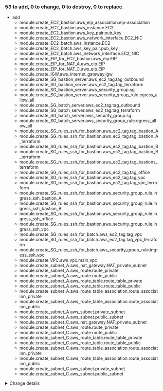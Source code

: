 ### 53 to add, 0 to change, 0 to destroy, 0 to replace.
- add
    - module.create_EC2_bastion.aws_eip_association.eip-association
    - module.create_EC2_bastion.aws_instance.EC2
    - module.create_EC2_bastion.aws_key_pair.pub_key
    - module.create_EC2_bastion.aws_network_interface.EC2_NIC
    - module.create_EC2_batch.aws_instance.EC2
    - module.create_EC2_batch.aws_key_pair.pub_key
    - module.create_EC2_batch.aws_network_interface.EC2_NIC
    - module.create_EIP_for_EC2_bastion.aws_eip.EIP
    - module.create_EIP_for_NAT_A.aws_eip.EIP
    - module.create_EIP_for_NAT_C.aws_eip.EIP
    - module.create_IGW.aws_internet_gateway.igw
    - module.create_SG_bastion_server.aws_ec2_tag.tag_outbound
    - module.create_SG_bastion_server.aws_ec2_tag.tag_terraform
    - module.create_SG_bastion_server.aws_security_group.sg
    - module.create_SG_bastion_server.aws_security_group_rule.egress_allow_all
    - module.create_SG_batch_server.aws_ec2_tag.tag_outbound
    - module.create_SG_batch_server.aws_ec2_tag.tag_terraform
    - module.create_SG_batch_server.aws_security_group.sg
    - module.create_SG_batch_server.aws_security_group_rule.egress_allow_all
    - module.create_SG_rules_ssh_for_bastion.aws_ec2_tag.tag_bastion_A
    - module.create_SG_rules_ssh_for_bastion.aws_ec2_tag.tag_bastion_A_terraform
    - module.create_SG_rules_ssh_for_bastion.aws_ec2_tag.tag_bastion_B
    - module.create_SG_rules_ssh_for_bastion.aws_ec2_tag.tag_bastion_B_terraform
    - module.create_SG_rules_ssh_for_bastion.aws_ec2_tag.tag_bastions_terraform
    - module.create_SG_rules_ssh_for_bastion.aws_ec2_tag.tag_office
    - module.create_SG_rules_ssh_for_bastion.aws_ec2_tag.tag_vpc
    - module.create_SG_rules_ssh_for_bastion.aws_ec2_tag.tag_vpc_terraform
    - module.create_SG_rules_ssh_for_bastion.aws_security_group_rule.ingress_ssh_bastion_A
    - module.create_SG_rules_ssh_for_bastion.aws_security_group_rule.ingress_ssh_bastion_B
    - module.create_SG_rules_ssh_for_bastion.aws_security_group_rule.ingress_ssh_office
    - module.create_SG_rules_ssh_for_bastion.aws_security_group_rule.ingress_ssh_vpc
    - module.create_SG_rules_ssh_for_batch.aws_ec2_tag.tag_vpc
    - module.create_SG_rules_ssh_for_batch.aws_ec2_tag.tag_vpc_terraform
    - module.create_SG_rules_ssh_for_batch.aws_security_group_rule.ingress_ssh_vpc
    - module.create_VPC.aws_vpc.main_vpc
    - module.create_subnet_A.aws_nat_gateway.NAT_private_subnet
    - module.create_subnet_A.aws_route.route_private
    - module.create_subnet_A.aws_route.route_public
    - module.create_subnet_A.aws_route_table.route_table_private
    - module.create_subnet_A.aws_route_table.route_table_public
    - module.create_subnet_A.aws_route_table_association.route_association_private
    - module.create_subnet_A.aws_route_table_association.route_association_public
    - module.create_subnet_A.aws_subnet.private_subnet
    - module.create_subnet_A.aws_subnet.public_subnet
    - module.create_subnet_C.aws_nat_gateway.NAT_private_subnet
    - module.create_subnet_C.aws_route.route_private
    - module.create_subnet_C.aws_route.route_public
    - module.create_subnet_C.aws_route_table.route_table_private
    - module.create_subnet_C.aws_route_table.route_table_public
    - module.create_subnet_C.aws_route_table_association.route_association_private
    - module.create_subnet_C.aws_route_table_association.route_association_public
    - module.create_subnet_C.aws_subnet.private_subnet
    - module.create_subnet_C.aws_subnet.public_subnet
<details><summary>Change details</summary>

````````diff
# module.create_EC2_bastion.aws_eip_association.eip-association will be created
@@ -1,2 +1,4 @@
-null
+{
+  "allow_reassociation": null
+}
 
````````

````````diff
# module.create_EC2_bastion.aws_instance.EC2 will be created
@@ -1,2 +1,36 @@
-null
+{
+  "ami": "ami-09dd85e01def514cc",
+  "credit_specification": [],
+  "get_password_data": false,
+  "hibernation": null,
+  "instance_type": "t4g.nano",
+  "key_name": "REDACTED_SENSITIVE",
+  "launch_template": [],
+  "metadata_options": [
+    {
+      "http_endpoint": "enabled",
+      "http_protocol_ipv6": "disabled",
+      "http_tokens": "required"
+    }
+  ],
+  "network_interface": [
+    {
+      "delete_on_termination": false,
+      "device_index": 0,
+      "network_card_index": 0
+    }
+  ],
+  "source_dest_check": null,
+  "tags": {
+    "Name": "sample-prd-bastion-EC2_A",
+    "terraform": "true"
+  },
+  "tags_all": {
+    "Name": "sample-prd-bastion-EC2_A",
+    "terraform": "true"
+  },
+  "timeouts": null,
+  "user_data_replace_on_change": false,
+  "volume_tags": null
+}
 
````````

````````diff
# module.create_EC2_bastion.aws_key_pair.pub_key will be created
@@ -1,2 +1,6 @@
-null
+{
+  "key_name": "REDACTED_SENSITIVE",
+  "public_key": "REDACTED_SENSITIVE",
+  "tags": null
+}
 
````````q

````````diff
# module.create_EC2_bastion.aws_network_interface.EC2_NIC will be created
@@ -1,2 +1,16 @@
-null
+{
+  "description": null,
+  "ipv6_address_list_enabled": false,
+  "private_ip_list_enabled": false,
+  "private_ips": [
+    "10.0.0.10"
+  ],
+  "source_dest_check": true,
+  "tags": {
+    "Name": "sample-prd-bastion-EC2_NIC_A"
+  },
+  "tags_all": {
+    "Name": "sample-prd-bastion-EC2_NIC_A"
+  }
+}
 
````````

````````diff
# module.create_EC2_batch.aws_instance.EC2 will be created
@@ -1,2 +1,35 @@
-null
+{
+  "ami": "ami-09dd85e01def514cc",
+  "credit_specification": [],
+  "get_password_data": false,
+  "hibernation": null,
+  "instance_type": "t4g.nano",
+  "launch_template": [],
+  "metadata_options": [
+    {
+      "http_endpoint": "enabled",
+      "http_protocol_ipv6": "disabled",
+      "http_tokens": "required"
+    }
+  ],
+  "network_interface": [
+    {
+      "delete_on_termination": false,
+      "device_index": 0,
+      "network_card_index": 0
+    }
+  ],
+  "source_dest_check": null,
+  "tags": {
+    "Name": "sample-prd-batch-EC2_A",
+    "terraform": "true"
+  },
+  "tags_all": {
+    "Name": "sample-prd-batch-EC2_A",
+    "terraform": "true"
+  },
+  "timeouts": null,
+  "user_data_replace_on_change": false,
+  "volume_tags": null
+}
 
````````

````````diff
# module.create_EC2_batch.aws_key_pair.pub_key will be created
@@ -1,2 +1,6 @@
-null
+{
+  "key_name": "REDACTED_SENSITIVE",
+  "public_key": "REDACTED_SENSITIVE",
+  "tags": null
+}
 
````````

````````diff
# module.create_EC2_batch.aws_network_interface.EC2_NIC will be created
@@ -1,2 +1,16 @@
-null
+{
+  "description": null,
+  "ipv6_address_list_enabled": false,
+  "private_ip_list_enabled": false,
+  "private_ips": [
+    "10.0.1.10"
+  ],
+  "source_dest_check": true,
+  "tags": {
+    "Name": "sample-prd-batch-EC2_NIC_A"
+  },
+  "tags_all": {
+    "Name": "sample-prd-batch-EC2_NIC_A"
+  }
+}
 
````````

````````diff
# module.create_EIP_for_EC2_bastion.aws_eip.EIP will be created
@@ -1,2 +1,16 @@
-null
+{
+  "address": null,
+  "associate_with_private_ip": null,
+  "customer_owned_ipv4_pool": null,
+  "domain": "vpc",
+  "tags": {
+    "Name": "sample-prd-bation_EIP-EIP",
+    "terraform": "true"
+  },
+  "tags_all": {
+    "Name": "sample-prd-bation_EIP-EIP",
+    "terraform": "true"
+  },
+  "timeouts": null
+}
 
````````

````````diff
# module.create_EIP_for_NAT_A.aws_eip.EIP will be created
@@ -1,2 +1,16 @@
-null
+{
+  "address": null,
+  "associate_with_private_ip": null,
+  "customer_owned_ipv4_pool": null,
+  "domain": "vpc",
+  "tags": {
+    "Name": "sample-prd-test_subnet_A_NAT-EIP",
+    "terraform": "true"
+  },
+  "tags_all": {
+    "Name": "sample-prd-test_subnet_A_NAT-EIP",
+    "terraform": "true"
+  },
+  "timeouts": null
+}
 
````````

````````diff
# module.create_EIP_for_NAT_C.aws_eip.EIP will be created
@@ -1,2 +1,16 @@
-null
+{
+  "address": null,
+  "associate_with_private_ip": null,
+  "customer_owned_ipv4_pool": null,
+  "domain": "vpc",
+  "tags": {
+    "Name": "sample-prd-test_subnet_NAT-EIP",
+    "terraform": "true"
+  },
+  "tags_all": {
+    "Name": "sample-prd-test_subnet_NAT-EIP",
+    "terraform": "true"
+  },
+  "timeouts": null
+}
 
````````

````````diff
# module.create_IGW.aws_internet_gateway.igw will be created
@@ -1,2 +1,12 @@
-null
+{
+  "tags": {
+    "Name": "sample-prd-test-igw",
+    "terraform": "true"
+  },
+  "tags_all": {
+    "Name": "sample-prd-test-igw",
+    "terraform": "true"
+  },
+  "timeouts": null
+}
 
````````

````````diff
# module.create_SG_bastion_server.aws_ec2_tag.tag_outbound will be created
@@ -1,2 +1,5 @@
-null
+{
+  "key": "Name",
+  "value": "Outbound All"
+}
 
````````

````````diff
# module.create_SG_bastion_server.aws_ec2_tag.tag_terraform will be created
@@ -1,2 +1,5 @@
-null
+{
+  "key": "terraform",
+  "value": "true"
+}
 
````````

````````diff
# module.create_SG_bastion_server.aws_security_group.sg will be created
@@ -1,2 +1,15 @@
-null
+{
+  "description": "Managed by Terraform",
+  "name": "sample-prd-bastion-sg",
+  "revoke_rules_on_delete": false,
+  "tags": {
+    "Name": "sample-prd-bastion-sg",
+    "terraform": "true"
+  },
+  "tags_all": {
+    "Name": "sample-prd-bastion-sg",
+    "terraform": "true"
+  },
+  "timeouts": null
+}
 
````````

````````diff
# module.create_SG_bastion_server.aws_security_group_rule.egress_allow_all will be created
@@ -1,2 +1,15 @@
-null
+{
+  "cidr_blocks": [
+    "0.0.0.0/0"
+  ],
+  "description": null,
+  "from_port": 0,
+  "ipv6_cidr_blocks": null,
+  "prefix_list_ids": null,
+  "protocol": "-1",
+  "self": false,
+  "timeouts": null,
+  "to_port": 0,
+  "type": "egress"
+}
 
````````

````````diff
# module.create_SG_batch_server.aws_ec2_tag.tag_outbound will be created
@@ -1,2 +1,5 @@
-null
+{
+  "key": "Name",
+  "value": "Outbound All"
+}
 
````````

````````diff
# module.create_SG_batch_server.aws_ec2_tag.tag_terraform will be created
@@ -1,2 +1,5 @@
-null
+{
+  "key": "terraform",
+  "value": "true"
+}
 
````````

````````diff
# module.create_SG_batch_server.aws_security_group.sg will be created
@@ -1,2 +1,15 @@
-null
+{
+  "description": "Managed by Terraform",
+  "name": "sample-prd-batch-sg",
+  "revoke_rules_on_delete": false,
+  "tags": {
+    "Name": "sample-prd-batch-sg",
+    "terraform": "true"
+  },
+  "tags_all": {
+    "Name": "sample-prd-batch-sg",
+    "terraform": "true"
+  },
+  "timeouts": null
+}
 
````````

````````diff
# module.create_SG_batch_server.aws_security_group_rule.egress_allow_all will be created
@@ -1,2 +1,15 @@
-null
+{
+  "cidr_blocks": [
+    "0.0.0.0/0"
+  ],
+  "description": null,
+  "from_port": 0,
+  "ipv6_cidr_blocks": null,
+  "prefix_list_ids": null,
+  "protocol": "-1",
+  "self": false,
+  "timeouts": null,
+  "to_port": 0,
+  "type": "egress"
+}
 
````````

````````diff
# module.create_SG_rules_ssh_for_bastion.aws_ec2_tag.tag_bastion_A will be created
@@ -1,2 +1,5 @@
-null
+{
+  "key": "Name",
+  "value": "REDACTED_SENSITIVE"
+}
 
````````

````````diff
# module.create_SG_rules_ssh_for_bastion.aws_ec2_tag.tag_bastion_A_terraform will be created
@@ -1,2 +1,5 @@
-null
+{
+  "key": "terraform",
+  "value": "true"
+}
 
````````

````````diff
# module.create_SG_rules_ssh_for_bastion.aws_ec2_tag.tag_bastion_B will be created
@@ -1,2 +1,5 @@
-null
+{
+  "key": "Name",
+  "value": "REDACTED_SENSITIVE"
+}
 
````````

````````diff
# module.create_SG_rules_ssh_for_bastion.aws_ec2_tag.tag_bastion_B_terraform will be created
@@ -1,2 +1,5 @@
-null
+{
+  "key": "terraform",
+  "value": "true"
+}
 
````````

````````diff
# module.create_SG_rules_ssh_for_bastion.aws_ec2_tag.tag_bastions_terraform will be created
@@ -1,2 +1,5 @@
-null
+{
+  "key": "terraform",
+  "value": "true"
+}
 
````````

````````diff
# module.create_SG_rules_ssh_for_bastion.aws_ec2_tag.tag_office will be created
@@ -1,2 +1,5 @@
-null
+{
+  "key": "Name",
+  "value": "REDACTED_SENSITIVE"
+}
 
````````

````````diff
# module.create_SG_rules_ssh_for_bastion.aws_ec2_tag.tag_vpc will be created
@@ -1,2 +1,5 @@
-null
+{
+  "key": "Name",
+  "value": "SSH(VPC cidr)"
+}
 
````````

````````diff
# module.create_SG_rules_ssh_for_bastion.aws_ec2_tag.tag_vpc_terraform will be created
@@ -1,2 +1,5 @@
-null
+{
+  "key": "terraform",
+  "value": "true"
+}
 
````````

````````diff
# module.create_SG_rules_ssh_for_bastion.aws_security_group_rule.ingress_ssh_bastion_A will be created
@@ -1,2 +1,15 @@
-null
+{
+  "cidr_blocks": [
+    "REDACTED_SENSITIVE"
+  ],
+  "description": null,
+  "from_port": 22,
+  "ipv6_cidr_blocks": null,
+  "prefix_list_ids": null,
+  "protocol": "tcp",
+  "self": false,
+  "timeouts": null,
+  "to_port": 22,
+  "type": "ingress"
+}
 
````````

````````diff
# module.create_SG_rules_ssh_for_bastion.aws_security_group_rule.ingress_ssh_bastion_B will be created
@@ -1,2 +1,15 @@
-null
+{
+  "cidr_blocks": [
+    "REDACTED_SENSITIVE"
+  ],
+  "description": null,
+  "from_port": 22,
+  "ipv6_cidr_blocks": null,
+  "prefix_list_ids": null,
+  "protocol": "tcp",
+  "self": false,
+  "timeouts": null,
+  "to_port": 22,
+  "type": "ingress"
+}
 
````````

````````diff
# module.create_SG_rules_ssh_for_bastion.aws_security_group_rule.ingress_ssh_office will be created
@@ -1,2 +1,15 @@
-null
+{
+  "cidr_blocks": [
+    "REDACTED_SENSITIVE"
+  ],
+  "description": null,
+  "from_port": 22,
+  "ipv6_cidr_blocks": null,
+  "prefix_list_ids": null,
+  "protocol": "tcp",
+  "self": false,
+  "timeouts": null,
+  "to_port": 22,
+  "type": "ingress"
+}
 
````````

````````diff
# module.create_SG_rules_ssh_for_bastion.aws_security_group_rule.ingress_ssh_vpc will be created
@@ -1,2 +1,15 @@
-null
+{
+  "cidr_blocks": [
+    "10.0.0.0/16"
+  ],
+  "description": null,
+  "from_port": 22,
+  "ipv6_cidr_blocks": null,
+  "prefix_list_ids": null,
+  "protocol": "tcp",
+  "self": false,
+  "timeouts": null,
+  "to_port": 22,
+  "type": "ingress"
+}
 
````````

````````diff
# module.create_SG_rules_ssh_for_batch.aws_ec2_tag.tag_vpc will be created
@@ -1,2 +1,5 @@
-null
+{
+  "key": "Name",
+  "value": "SSH(VPC cidr)"
+}
 
````````

````````diff
# module.create_SG_rules_ssh_for_batch.aws_ec2_tag.tag_vpc_terraform will be created
@@ -1,2 +1,5 @@
-null
+{
+  "key": "terraform",
+  "value": "true"
+}
 
````````

````````diff
# module.create_SG_rules_ssh_for_batch.aws_security_group_rule.ingress_ssh_vpc will be created
@@ -1,2 +1,15 @@
-null
+{
+  "cidr_blocks": [
+    "10.0.0.0/16"
+  ],
+  "description": null,
+  "from_port": 22,
+  "ipv6_cidr_blocks": null,
+  "prefix_list_ids": null,
+  "protocol": "tcp",
+  "self": false,
+  "timeouts": null,
+  "to_port": 22,
+  "type": "ingress"
+}
 
````````

````````diff
# module.create_VPC.aws_vpc.main_vpc will be created
@@ -1,2 +1,20 @@
-null
+{
+  "assign_generated_ipv6_cidr_block": null,
+  "cidr_block": "10.0.0.0/16",
+  "enable_dns_hostnames": true,
+  "enable_dns_support": true,
+  "instance_tenancy": "default",
+  "ipv4_ipam_pool_id": null,
+  "ipv4_netmask_length": null,
+  "ipv6_ipam_pool_id": null,
+  "ipv6_netmask_length": null,
+  "tags": {
+    "Name": "sample-prd-test-vpc",
+    "terraform": "true"
+  },
+  "tags_all": {
+    "Name": "sample-prd-test-vpc",
+    "terraform": "true"
+  }
+}
 
````````

````````diff
# module.create_subnet_A.aws_nat_gateway.NAT_private_subnet will be created
@@ -1,2 +1,14 @@
-null
+{
+  "connectivity_type": "public",
+  "secondary_allocation_ids": null,
+  "tags": {
+    "Name": "sample-prd-test-NAT_private_subnet_A",
+    "terraform": "true"
+  },
+  "tags_all": {
+    "Name": "sample-prd-test-NAT_private_subnet_A",
+    "terraform": "true"
+  },
+  "timeouts": null
+}
 
````````

````````diff
# module.create_subnet_A.aws_route.route_private will be created
@@ -1,2 +1,15 @@
-null
+{
+  "carrier_gateway_id": null,
+  "core_network_arn": null,
+  "destination_cidr_block": "0.0.0.0/0",
+  "destination_ipv6_cidr_block": null,
+  "destination_prefix_list_id": null,
+  "egress_only_gateway_id": null,
+  "gateway_id": null,
+  "local_gateway_id": null,
+  "timeouts": null,
+  "transit_gateway_id": null,
+  "vpc_endpoint_id": null,
+  "vpc_peering_connection_id": null
+}
 
````````

````````diff
# module.create_subnet_A.aws_route.route_public will be created
@@ -1,2 +1,15 @@
-null
+{
+  "carrier_gateway_id": null,
+  "core_network_arn": null,
+  "destination_cidr_block": "0.0.0.0/0",
+  "destination_ipv6_cidr_block": null,
+  "destination_prefix_list_id": null,
+  "egress_only_gateway_id": null,
+  "local_gateway_id": null,
+  "nat_gateway_id": null,
+  "timeouts": null,
+  "transit_gateway_id": null,
+  "vpc_endpoint_id": null,
+  "vpc_peering_connection_id": null
+}
 
````````

````````diff
# module.create_subnet_A.aws_route_table.route_table_private will be created
@@ -1,2 +1,12 @@
-null
+{
+  "tags": {
+    "Name": "sample-prd-test-route_table_private_A",
+    "terraform": "true"
+  },
+  "tags_all": {
+    "Name": "sample-prd-test-route_table_private_A",
+    "terraform": "true"
+  },
+  "timeouts": null
+}
 
````````

````````diff
# module.create_subnet_A.aws_route_table.route_table_public will be created
@@ -1,2 +1,12 @@
-null
+{
+  "tags": {
+    "Name": "sample-prd-test-route_table_public_A",
+    "terraform": "true"
+  },
+  "tags_all": {
+    "Name": "sample-prd-test-route_table_public_A",
+    "terraform": "true"
+  },
+  "timeouts": null
+}
 
````````

````````diff
# module.create_subnet_A.aws_route_table_association.route_association_private will be created
@@ -1,2 +1,5 @@
-null
+{
+  "gateway_id": null,
+  "timeouts": null
+}
 
````````

````````diff
# module.create_subnet_A.aws_route_table_association.route_association_public will be created
@@ -1,2 +1,5 @@
-null
+{
+  "gateway_id": null,
+  "timeouts": null
+}
 
````````

````````diff
# module.create_subnet_A.aws_subnet.private_subnet will be created
@@ -1,2 +1,25 @@
-null
+{
+  "assign_ipv6_address_on_creation": false,
+  "availability_zone": "ap-northeast-1a",
+  "cidr_block": "10.0.1.0/24",
+  "customer_owned_ipv4_pool": null,
+  "enable_dns64": false,
+  "enable_lni_at_device_index": null,
+  "enable_resource_name_dns_a_record_on_launch": false,
+  "enable_resource_name_dns_aaaa_record_on_launch": false,
+  "ipv6_cidr_block": null,
+  "ipv6_native": false,
+  "map_customer_owned_ip_on_launch": null,
+  "map_public_ip_on_launch": false,
+  "outpost_arn": null,
+  "tags": {
+    "Name": "sample-prd-test-private_subnet_A",
+    "terraform": "true"
+  },
+  "tags_all": {
+    "Name": "sample-prd-test-private_subnet_A",
+    "terraform": "true"
+  },
+  "timeouts": null
+}
 
````````

````````diff
# module.create_subnet_A.aws_subnet.public_subnet will be created
@@ -1,2 +1,25 @@
-null
+{
+  "assign_ipv6_address_on_creation": false,
+  "availability_zone": "ap-northeast-1a",
+  "cidr_block": "10.0.0.0/24",
+  "customer_owned_ipv4_pool": null,
+  "enable_dns64": false,
+  "enable_lni_at_device_index": null,
+  "enable_resource_name_dns_a_record_on_launch": false,
+  "enable_resource_name_dns_aaaa_record_on_launch": false,
+  "ipv6_cidr_block": null,
+  "ipv6_native": false,
+  "map_customer_owned_ip_on_launch": null,
+  "map_public_ip_on_launch": false,
+  "outpost_arn": null,
+  "tags": {
+    "Name": "sample-prd-test-public_subnet_A",
+    "terraform": "true"
+  },
+  "tags_all": {
+    "Name": "sample-prd-test-public_subnet_A",
+    "terraform": "true"
+  },
+  "timeouts": null
+}
 
````````

````````diff
# module.create_subnet_C.aws_nat_gateway.NAT_private_subnet will be created
@@ -1,2 +1,14 @@
-null
+{
+  "connectivity_type": "public",
+  "secondary_allocation_ids": null,
+  "tags": {
+    "Name": "sample-prd-test-NAT_private_subnet_C",
+    "terraform": "true"
+  },
+  "tags_all": {
+    "Name": "sample-prd-test-NAT_private_subnet_C",
+    "terraform": "true"
+  },
+  "timeouts": null
+}
 
````````

````````diff
# module.create_subnet_C.aws_route.route_private will be created
@@ -1,2 +1,15 @@
-null
+{
+  "carrier_gateway_id": null,
+  "core_network_arn": null,
+  "destination_cidr_block": "0.0.0.0/0",
+  "destination_ipv6_cidr_block": null,
+  "destination_prefix_list_id": null,
+  "egress_only_gateway_id": null,
+  "gateway_id": null,
+  "local_gateway_id": null,
+  "timeouts": null,
+  "transit_gateway_id": null,
+  "vpc_endpoint_id": null,
+  "vpc_peering_connection_id": null
+}
 
````````

````````diff
# module.create_subnet_C.aws_route.route_public will be created
@@ -1,2 +1,15 @@
-null
+{
+  "carrier_gateway_id": null,
+  "core_network_arn": null,
+  "destination_cidr_block": "0.0.0.0/0",
+  "destination_ipv6_cidr_block": null,
+  "destination_prefix_list_id": null,
+  "egress_only_gateway_id": null,
+  "local_gateway_id": null,
+  "nat_gateway_id": null,
+  "timeouts": null,
+  "transit_gateway_id": null,
+  "vpc_endpoint_id": null,
+  "vpc_peering_connection_id": null
+}
 
````````

````````diff
# module.create_subnet_C.aws_route_table.route_table_private will be created
@@ -1,2 +1,12 @@
-null
+{
+  "tags": {
+    "Name": "sample-prd-test-route_table_private_C",
+    "terraform": "true"
+  },
+  "tags_all": {
+    "Name": "sample-prd-test-route_table_private_C",
+    "terraform": "true"
+  },
+  "timeouts": null
+}
 
````````

````````diff
# module.create_subnet_C.aws_route_table.route_table_public will be created
@@ -1,2 +1,12 @@
-null
+{
+  "tags": {
+    "Name": "sample-prd-test-route_table_public_C",
+    "terraform": "true"
+  },
+  "tags_all": {
+    "Name": "sample-prd-test-route_table_public_C",
+    "terraform": "true"
+  },
+  "timeouts": null
+}
 
````````

````````diff
# module.create_subnet_C.aws_route_table_association.route_association_private will be created
@@ -1,2 +1,5 @@
-null
+{
+  "gateway_id": null,
+  "timeouts": null
+}
 
````````

````````diff
# module.create_subnet_C.aws_route_table_association.route_association_public will be created
@@ -1,2 +1,5 @@
-null
+{
+  "gateway_id": null,
+  "timeouts": null
+}
 
````````

````````diff
# module.create_subnet_C.aws_subnet.private_subnet will be created
@@ -1,2 +1,25 @@
-null
+{
+  "assign_ipv6_address_on_creation": false,
+  "availability_zone": "ap-northeast-1c",
+  "cidr_block": "10.0.3.0/24",
+  "customer_owned_ipv4_pool": null,
+  "enable_dns64": false,
+  "enable_lni_at_device_index": null,
+  "enable_resource_name_dns_a_record_on_launch": false,
+  "enable_resource_name_dns_aaaa_record_on_launch": false,
+  "ipv6_cidr_block": null,
+  "ipv6_native": false,
+  "map_customer_owned_ip_on_launch": null,
+  "map_public_ip_on_launch": false,
+  "outpost_arn": null,
+  "tags": {
+    "Name": "sample-prd-test-private_subnet_C",
+    "terraform": "true"
+  },
+  "tags_all": {
+    "Name": "sample-prd-test-private_subnet_C",
+    "terraform": "true"
+  },
+  "timeouts": null
+}
 
````````

````````diff
# module.create_subnet_C.aws_subnet.public_subnet will be created
@@ -1,2 +1,25 @@
-null
+{
+  "assign_ipv6_address_on_creation": false,
+  "availability_zone": "ap-northeast-1c",
+  "cidr_block": "10.0.2.0/24",
+  "customer_owned_ipv4_pool": null,
+  "enable_dns64": false,
+  "enable_lni_at_device_index": null,
+  "enable_resource_name_dns_a_record_on_launch": false,
+  "enable_resource_name_dns_aaaa_record_on_launch": false,
+  "ipv6_cidr_block": null,
+  "ipv6_native": false,
+  "map_customer_owned_ip_on_launch": null,
+  "map_public_ip_on_launch": false,
+  "outpost_arn": null,
+  "tags": {
+    "Name": "sample-prd-test-public_subnet_C",
+    "terraform": "true"
+  },
+  "tags_all": {
+    "Name": "sample-prd-test-public_subnet_C",
+    "terraform": "true"
+  },
+  "timeouts": null
+}
 
````````

</details>
